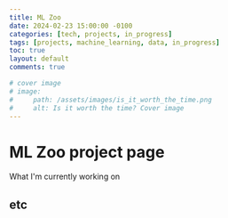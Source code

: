 ```yaml
---
title: ML Zoo
date: 2024-02-23 15:00:00 -0100
categories: [tech, projects, in_progress]
tags: [projects, machine_learning, data, in_progress]
toc: true
layout: default
comments: true

# cover image
# image:
#     path: /assets/images/is_it_worth_the_time.png
#     alt: Is it worth the time? Cover image
---
```


# ML Zoo project page

What I'm currently working on

## etc